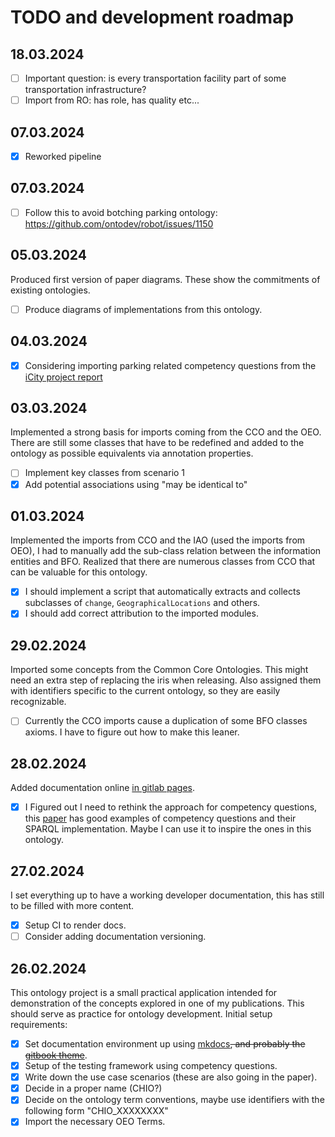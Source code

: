 # TODO and development roadmap

## 18.03.2024

- [ ] Important question: is every transportation facility part of some transportation infrastructure?
- [ ] Import from RO: has role, has quality etc...

## 07.03.2024

- [X] Reworked pipeline

## 07.03.2024

- [ ] Follow this to avoid botching parking ontology: https://github.com/ontodev/robot/issues/1150

## 05.03.2024

Produced first version of paper diagrams. These show the commitments of
existing ontologies. 

- [ ] Produce diagrams of implementations from this ontology.

## 04.03.2024

- [X] Considering importing parking related competency questions from the [iCity
project
report](https://enterpriseintegrationlab.github.io/icity/iCityOntologyReport_1.2.pdf)

## 03.03.2024

Implemented a strong basis for imports coming from the CCO and the OEO. There
are still some classes that have to be redefined and added to the ontology as
possible equivalents via annotation properties.

  - [ ] Implement key classes from scenario 1
  - [X] Add potential associations using "may be identical to"

## 01.03.2024

Implemented the imports from CCO and the IAO (used the imports from OEO), I had
to manually add the sub-class relation between the information entities and
BFO. Realized that there are numerous classes from CCO that can be valuable for
this ontology. 

 - [X] I should implement a script that automatically extracts and collects
   subclasses of `change`, `GeographicalLocations` and others.
 - [X] I should add correct attribution to the imported modules.

## 29.02.2024

Imported some concepts from the Common Core Ontologies. This might need an
extra step of replacing the iris when releasing. Also assigned them with
identifiers specific to the current ontology, so they are easily recognizable.

- [ ] Currently the CCO imports cause a duplication of some BFO classes axioms.
  I have to figure out how to make this leaner.

## 28.02.2024

Added documentation online [in gitlab
pages](https://ensym.pages.gitlab.dlr.de/lod/charging-ontology/). 

- [X] I Figured out
I need to rethink the approach for competency questions, this
[paper](https://doi.org/10.1016/j.websem.2019.100534) has good examples of
competency questions and their SPARQL implementation. Maybe I can use it to
inspire the ones in this ontology.

## 27.02.2024

I set everything up to have a working developer documentation, this has still
to be filled with more content.

- [X] Setup CI to render docs.
- [ ] Consider adding documentation versioning.

## 26.02.2024

This ontology project is a small practical application intended for
demonstration of the concepts explored in one of my publications. This should
serve as practice for ontology development. Initial setup requirements:

- [X] Set documentation environment up using [mkdocs](https://www.mkdocs.org/)~~, and probably the [gitbook theme](https://gitlab.com/lramage/mkdocs-gitbook-theme)~~.
- [X] Setup of the testing framework using competency questions.
- [X] Write down the use case scenarios (these are also going in the paper).
- [X] Decide in a proper name (CHIO?)
- [X] Decide on the ontology term conventions, maybe use identifiers with the following form "CHIO_XXXXXXXX"
- [X] Import the necessary OEO Terms.
